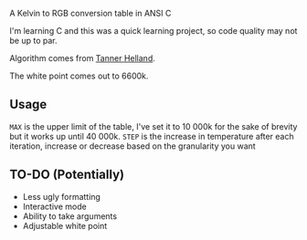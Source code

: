A Kelvin to RGB conversion table in ANSI C

I'm learning C and this was a quick learning project, so code quality may not be up to par.

Algorithm comes from [Tanner Helland](https://tannerhelland.com/2012/09/18/convert-temperature-rgb-algorithm-code.html).

The white point comes out to 6600k.

## Usage

`MAX` is the upper limit of the table, I've set it to 10 000k for the sake of brevity but it works up until 40 000k.
`STEP` is the increase in temperature after each iteration, increase or decrease based on the granularity you want

## TO-DO (Potentially)

* Less ugly formatting
* Interactive mode
* Ability to take arguments
* Adjustable white point
